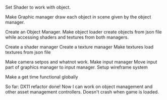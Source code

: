 Set Shader to work with object.

Make Graphic manager draw each object in scene given by the object manager.

Create an Object Manager.
Make object loader create objects from json file while accessing shaders and textures from both managers.

Create a shader manager
Create a texture manager
Make textures load textures from json file


Make camera setpos and whatnot work.
Make input manager
Move input part of graphics manager to input manager.
Setup wireframe system

Make a get time functional globally




So far:
DX11 refactor done! Now I can work on object management and other asset management controllers.
Doesn't crash when game is loaded.